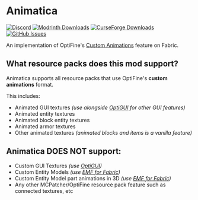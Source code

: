 # Animatica
[![Discord](https://img.shields.io/discord/806434338031140884?style=for-the-badge&logo=discord&logoColor=%23fff&label=Discord&color=%235865F2)](https://discord.gg/7Aw3y4RtY9) [![Modrinth Downloads](https://img.shields.io/modrinth/dt/animatica?style=for-the-badge&logo=modrinth&color=%234faa64)](https://modrinth.com/mod/animatica) [![CurseForge Downloads](https://img.shields.io/curseforge/dt/533006?style=for-the-badge&logo=curseforge&color=%23f16436)](https://www.curseforge.com/minecraft/mc-mods/animatica) [![GitHub Issues](https://img.shields.io/github/issues/FoundationGames/Animatica?style=for-the-badge&logo=github&color=%23238636)](https://github.com/FoundationGames/Animatica/issues)

An implementation of OptiFine's [Custom Animations](https://github.com/sp614x/optifine/blob/master/OptiFineDoc/doc/custom_animations.txt) feature on Fabric.

## What resource packs does this mod support?
Animatica supports all resource packs that use OptiFine's **custom animations** format.

This includes:
- Animated GUI textures _(use alongside [OptiGUI](https://modrinth.com/mod/optigui) for other GUI features)_
- Animated entity textures
- Animated block entity textures
- Animated armor textures
- Other animated textures _(animated blocks and items is a vanilla feature)_

## Animatica DOES NOT support:
- Custom GUI Textures _(use [OptiGUI](https://modrinth.com/mod/optigui))_
- Custom Entity Models _(use [EMF for Fabric](https://modrinth.com/mod/entity-model-features/versions?l=fabric))_
- Custom Entity Model part animations in 3D _(use [EMF for Fabric](https://modrinth.com/mod/entity-model-features/versions?l=fabric))_
- Any other MCPatcher/OptiFine resource pack feature such as connected textures, etc
